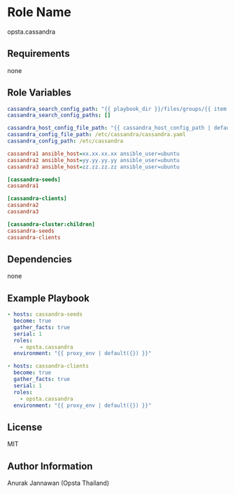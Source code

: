 Role Name
=========

opsta.cassandra

Requirements
------------

none

Role Variables
--------------

```yml
cassandra_search_config_path: "{{ playbook_dir }}/files/groups/{{ item }}/cassandra"
cassandra_search_config_paths: []

cassandra_host_config_file_path: "{{ cassandra_host_config_path | default(inventory_hostname) }}/cassandra.yaml.j2"
cassandra_config_file_path: /etc/cassandra/cassandra.yaml
cassandra_config_path: /etc/cassandra

```

```ini
cassandra1 ansible_host=xx.xx.xx.xx ansible_user=ubuntu
cassandra2 ansible_host=yy.yy.yy.yy ansible_user=ubuntu
cassandra3 ansible_host=zz.zz.zz.zz ansible_user=ubuntu

[cassandra-seeds]
cassandra1

[cassandra-clients]
cassandra2
cassandra3

[cassandra-cluster:children]
cassandra-seeds
cassandra-clients
```

Dependencies
------------

none

Example Playbook
----------------

```yml
- hosts: cassandra-seeds
  become: true
  gather_facts: true
  serial: 1
  roles:
    - opsta.cassandra
  environment: "{{ proxy_env | default({}) }}"

- hosts: cassandra-clients
  become: true
  gather_facts: true
  serial: 1
  roles:
    - opsta.cassandra
  environment: "{{ proxy_env | default({}) }}"
```

License
-------

MIT

Author Information
------------------

Anurak Jannawan (Opsta Thailand)
